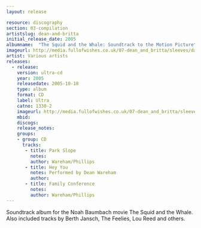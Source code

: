 ```yaml
---
layout: release

resource: discography
section: 03-compilation
artistslug: dean-and-britta
initial_release_date: 2005
albumname:  "The Squid and the Whale: Soundtrack to the Motion Picture"
imageurl: http://media.fullofwishes.co.uk/07-dean_and_britta/sleeves/dab_squid.jpg
artist: Various artists
releases:
  - release: 
    version: ultra-cd
    year: 2005
    releasedate: 2005-10-18
    type: album
    format: CD
    label: Ultra
    catno: 1330-2
    imageurl: http://media.fullofwishes.co.uk/07-dean_and_britta/sleeves/dab_squid.jpg
    mbid: 
    discogs: 
    release_notes: 
    groups:
    - group: CD
      tracks:
       - title: Park Slope
         notes: 
         author: Wareham/Phillips
       - title: Hey You
         notes: Performed by Dean Wareham
         author: 
       - title: Family Conference
         notes: 
         author: Wareham/Phillips
---
```

Soundtrack album for the Noah Baumbach movie The Squid and the Whale.  
Also included tracks by Berth Jansch, The Feelies, Lou Reed and others.